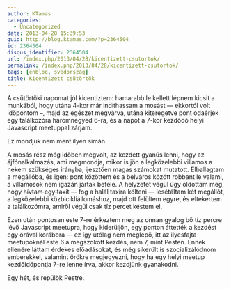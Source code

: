 ```yaml
---
author: KTamas
categories:
  - Uncategorized
date: 2013-04-28 15:39:53
guid: http://blog.ktamas.com/?p=2364504
id: 2364504
disqus_identifier: 2364504
url: /index.php/2013/04/28/kicentizett-csutortok/
permalink: /index.php/2013/04/28/kicentizett-csutortok/
tags: [énblog, svédország]
title: Kicentizett csütörtök
---
```


A csütörtöki napomat jól kicentiztem: hamarabb le kellett lépnem kicsit a munkából, hogy utána 4-kor már indíthassam a mosást &#8212; ekkortól volt időpontom &#8211;, majd az egészet megvárva, utána kiteregetve pont odaérjek egy találkozóra háromnegyed 6-ra, és a napot a 7-kor kezdődő helyi Javascript meetuppal zárjam.

Ez mondjuk nem ment ilyen simán.

A mosás rész még időben megvolt, az kezdett gyanús lenni, hogy az ájfónalkalmazás, ami megmondja, mikor is jön a legközelebbi villamos a nekem szükséges irányba, ijesztően magas számokat mutatott. Elballagtam a megállóba, és igen: pont közöttem és a belváros között robbant le valami, a villamosok nem igazán jártak befele. A helyzetet végül úgy oldottam meg, hogy <del datetime="2013-04-27T15:40:18+00:00">hívtam egy taxit</del> &#8212; fog a halál taxira költeni &#8212; lesétáltam két megállót, a legközelebbi közbicikliállomáshoz, majd ott felültem egyre, és eltekertem a találkozómra, amiről végül csak tíz percet késtem el.

Ezen után pontosan este 7-re érkeztem meg az onnan gyalog bő tíz percre lévő Javascript meetupra, hogy kiderüljön, egy ponton áttették a kezdést egy órával korábbra &#8212; ez így utólag nem meglepő, itt az ilyesfajta meetupoknál este 6 a megszokott kezdés, nem 7, mint Pesten. Ennek ellenére láttam érdekes előadásokat, és még sikerült is szocializálódnom emberekkel, valamint örökre megjegyezni, hogy ha egy helyi meetup kezdőidőpontja 7-re lenne írva, akkor kezdjünk gyanakodni.

Egy hét, és repülök Pestre.
